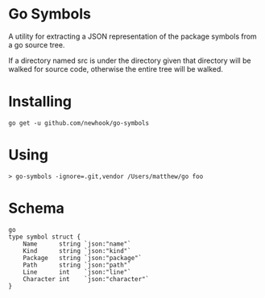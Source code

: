 # Go Symbols

A utility for extracting a JSON representation of the package symbols from a go source tree.

If a directory named src is under the directory given that directory will be walked for source code,
otherwise the entire tree will be walked.

# Installing

```
go get -u github.com/newhook/go-symbols
```

# Using

```
> go-symbols -ignore=.git,vendor /Users/matthew/go foo
```

# Schema

```
go
type symbol struct {
	Name      string `json:"name"`
	Kind      string `json:"kind"`
	Package   string `json:"package"`
	Path      string `json:"path"`
	Line      int    `json:"line"`
	Character int    `json:"character"`
}
```